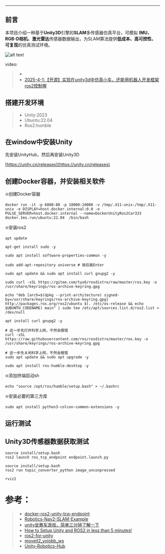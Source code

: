 
---

## 前言

本项目介绍一种基于**Unity3D**引擎的**SLAM**多传感器仿真平台，可模拟 **IMU、RGB-D相机、激光雷达**传感器数据输出，为SLAM算法提供**低成本、高可控性、可复现**的仿真测试环境。

![alt text](images/rgbd_lidar.gif)

video:
> - []()
> - [2025-4-1:【开源】实现在unity3d中仿真小车，还能用机器人开发框架ros2控制喔](https://www.bilibili.com/video/BV1CGZbY6ESv/?vd_source=3bf4271e80f39cfee030114782480463)

## 搭建开发环境

> - Unity:2023
> - Ubuntu:22.04
> - Ros2:humble

## 在window中安装Unity

先安装UnityHub，然后再安装Unity3D

[https://unity.cn/releases](https://unity.cn/releases)

## 创建Docker容器，并安装相关软件

❇️创建Docker容器

```shell
docker run -it -p 6080:80 -p 10000:10000 -v /tmp/.X11-unix:/tmp/.X11-unix -e DISPLAY=host.docker.internal:0.0 -e PULSE_SERVER=host.docker.internal --name=DockerUnityRos2Car333 docker.1ms.run/ubuntu:22.04  /bin/bash
```

❇️安装ros2

```shell
apt update

apt-get install sudo -y

sudo apt install software-properties-common -y

sudo add-apt-repository universe # 按后面Enter

sudo apt update && sudo apt install curl gnupg2 -y

sudo curl -sSL https://gitee.com/tyx6/rosdistro/raw/master/ros.key -o /usr/share/keyrings/ros-archive-keyring.gpg

echo "deb [arch=$(dpkg --print-architecture) signed-by=/usr/share/keyrings/ros-archive-keyring.gpg] http://packages.ros.org/ros2/ubuntu $(. /etc/os-release && echo $UBUNTU_CODENAME) main" | sudo tee /etc/apt/sources.list.d/ros2.list > /dev/null

apt install curl gnupg2 -y

# 这一步先打开科学上网，不然会报错
curl -sSL https://raw.githubusercontent.com/ros/rosdistro/master/ros.key -o /usr/share/keyrings/ros-archive-keyring.gpg

# 这一步先关闭科学上网，不然会报错
sudo apt update && sudo apt upgrade -y

sudo apt install ros-humble-desktop -y
```

❇️添加终端启动sh

```shell
echo "source /opt/ros/humble/setup.bash" > ~/.bashrc
```


❇️安装必要的第三方库

```shell
sudo apt install python3-colcon-common-extensions -y   
```

## 运行测试

## Unity3D传感器数据获取测试

```shell
source install/setup.bash 
ros2 launch ros_tcp_endpoint endpoint.launch.py
```

```shell
source install/setup.bash
ros2 run topic_converter_python image_unconpressed
```

```shell
rviz2
```

# 参考：
> - [docker-ros2-unity-tcp-endpoint](https://github.com/frankjoshua/docker-ros2-unity-tcp-endpoint/tree/master)
> - [Robotics-Nav2-SLAM-Example](https://github.com/Unity-Technologies/Robotics-Nav2-SLAM-Example?tab=readme-ov-file)
> - [unity坐赛车游戏，简单三分钟了解一下](https://www.bilibili.com/video/BV1LU4y1o7re/?vd_source=3bf4271e80f39cfee030114782480463)
> - [How to Setup Unity and ROS2 in less than 5 minutes!](https://www.youtube.com/watch?v=1X6uzrvNwCk)
> - [ros2-for-unity](https://github.com/RobotecAI/ros2-for-unity)
> - [moveit2_yolobb_ws](https://github.com/laoxue888/moveit2_yolobb_ws)
> - [Unity-Robotics-Hub](https://github.com/Unity-Technologies/Unity-Robotics-Hub)
